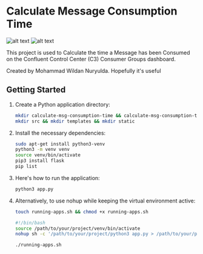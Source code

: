 # Calculate Message Consumption Time
![alt text](https://github.com/mwn-san/confluent-kafka/blob/mwn-confluent-kafka/public/calculate_mssg_consumption_time.png?raw=true)
![alt text](https://github.com/mwn-san/confluent-kafka/blob/mwn-confluent-kafka/public/consumer_group_message_lag.png?raw=true)

This project is used to Calculate the time a Message has been Consumed on the Confluent Control Center (C3) Consumer Groups dashboard.

Created by Mohammad Wildan Nuryulda.
Hopefully it's useful
## Getting Started

1. Create a Python application directory:
   
   ```bash
   mkdir calculate-msg-consumption-time && calculate-msg-consumption-time
   mkdir src && mkdir templates && mkdir static
   
2. Install the necessary dependencies:
   ```bash
   sudo apt-get install python3-venv
   python3 -m venv venv
   source venv/bin/activate
   pip3 install flask
   pip list

3. Here's how to run the application:
   ```bash
   python3 app.py

4. Alternatively, to use nohup while keeping the virtual environment active:
   ```bash
   touch running-apps.sh && chmod +x running-apps.sh
   ```
   ```bash
   #!/bin/bash
   source /path/to/your/project/venv/bin/activate
   nohup sh -c '/path/to/your/project/python3 app.py > /path/to/your/project/output.log 2>&1' &
   ```
   ```bash
   ./running-apps.sh

   
